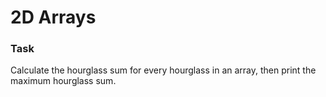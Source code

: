 # 2D Arrays

### Task
Calculate the hourglass sum for every hourglass in an array, then print the maximum hourglass sum.
